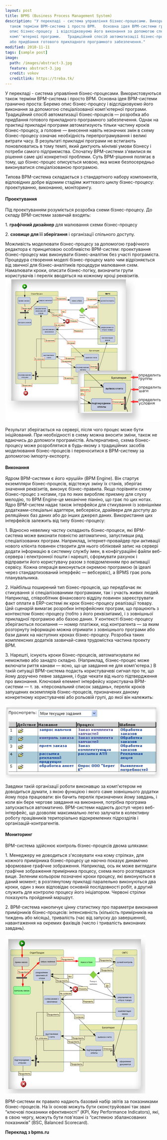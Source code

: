 ```yaml
---
layout: post
title: BPMS (Business Process Management System)
description: "У перекладі - система управління бізнес-процесами. Використовуються
  також терміни BPM-система і просто BPM.   Основна ідея BPM-системи гранично проста:  Беремо
  опис бізнес-процесу  і відслідковуємо його виконання за допомогою спеціалізованої
  комп''ютерної програми.   Традиційний спосіб автоматизації бізнес-процесів — розробка
  або придбання готового прикладного програмного забезпечення."
modified: 2018-11-11
tags: [sample post]
image:
  path: /images/abstract-3.jpg
  feature: abstract-3.jpg
  credit: vokov
  creditlink: https://treba.tk/
---
```


У перекладі - система управління бізнес-процесами. Використовуються також терміни BPM-система і просто BPM.   Основна ідея BPM-системи гранично проста:  Беремо опис бізнес-процесу  і відслідковуємо його виконання за допомогою спеціалізованої комп'ютерної програми.   Традиційний спосіб автоматизації бізнес-процесів — розробка або придбання готового прикладного програмного забезпечення. Однак на практиці прикладні програми автоматизують тільки частину кроків бізнес-процесу, а головне — внесення навіть незначних змін в схему бізнес-процесу означає необхідність перепрограмування і великі витрати часу. В результаті прикладні програми не встигають поновлюватись в тому темпі, який диктують мінливі умови бізнесу і потреби самого підприємства. Спочатку BPM-системи з'явилися як рішення саме цієї конкретної проблеми.   Суть BPM-рішення полягає в тому, що бізнес-процес описується мовою, яка може безпосередньо виконуватися спеціалізованою програмою.

Типова BPM-система складається з стандартного набору компонентів, відповідних добре відомим стадіям життєвого циклу бізнес-процесу: проектуванню, виконанню, моніторингу.

#### **Проектування**

Під проектуванням розуміється розробка схеми бізнес-процесу. До складу BPM-системи зазвичай входять:

1\. **графічний дизайнер** для малювання схеми бізнес-процесу

2\. **сховище для її зберігання** і організації спільного доступу.

Можливість моделювати бізнес-процесу за допомогою графічного редактора є принциповою особливістю BPM-систем: проектування бізнес-процесу має виконувати бізнес-аналітик без участі програміста.   Процедура створення моделі бізнес-процесу мало чим відрізняється від звичної для бізнес-аналітиків процедури малювання схем. Намалювати кроки, описати бізнес-логіку, визначити групи користувачів і перелік вводяться на кожному кроці реквізитів.   ![](/uploads/225D193F-595F-4FD2-AFA8-35109794C9DA.jpeg)

Результат зберігається на сервері, після чого процес може бути ініційований. При необхідності в схему можна вносити зміни, також не вдаючись до допомоги програмістів. Альтернативно, схема бізнес-процесу може розроблятися в будь-якому з традиційних засобів моделювання бізнес-процесів і переноситися в BPM-систему за допомогою імпорту-експорту.

#### **Виконання**

Ядром BPM-системи є його «рушій» (BPM Engine). Він стартує екземпляри бізнес-процесів, відстежує зміну їх станів, зберігає значення реквізитів, виконує бізнес-правила. Якщо порівняти схему бізнес-процес з нотами, гра по яких виробляє приємну для слуху мелодію, то BPM Engine-це механічне піаніно, що грає по цих нотах.   Ядро BPM-систем надає також інтерфейси для стикування із зовнішніми додатками-спеціальні адаптери, вебсервіси, драйвери для доступу до реляційних баз даних або до інших джерел даних. Використання цих інтерфейсів залежить від типу бізнес-процесу:

1\. Відносно невелику частку складають бізнес-процеси, які BPM-система може виконати повністю автоматично, запустивши ряд спеціалізованих програм. Наприклад, інтернет-провайдер при активації нового клієнта повинен створити для нього обліковий запис на сервері додати інформацію в системну службу імен, в конфігураційні файли веб-сервера і електронної пошти і нарешті, сформувати рахунок і відправити його користувачу разом з повідомленням про активації сервісу. Кожна операція виконується окремою програмою (в ідеалі через стандартизований інтерфейс — вебсервіс), а BPMS грає роль планувальника.

2\. Найбільш поширений тип бізнес-процесів, що передбачає як стикування зі спеціалізованими програмами, так і участь живих людей. Наприклад, співробітник фінансового відділу повинен зареєструвати факт оплати в ERP-системі як крок бізнес-процесу реалізації товару. Цей сценарій вимагає розробки інтерфейсних програм, що працюють з контекстом бізнес-процесу (тобто з його реквізитами), і з зовнішньої прикладної програмою або базою даних. У контексті бізнес-процесу зберігаються посилання — номер платіжки, код контрагента — за яким розгорнуту інформацію можна отримати з зовнішнього програми або бази даних на наступних кроках бізнес-процесу. Розробка таких комплексних додатків зазвичай-сама трудомістка частина проекту BPM.

3\. Нарешті, існують кроки бізнес-процесів, автоматизувати які неможливо або занадто складно. (Наприклад, бізнес-процес може включати риття канави — ясно, що це завдання не для комп'ютера.) В такій ситуації BPM-система подасть користувачеві сигнал про те, що йому доручено певне завдання, і буде чекати від нього підтвердження про виконання.  Ключовий елемент інтерфейсу користувача BPM-системи — т. зв. «персональний список завдань», перелік кроків запущених екземплярів бізнес-процесів, призначених даному конкретному користувачеві або рольовій групі, до якої він належить: 

![](/uploads/17D7606B-D58C-4A3E-BB96-26783839A091.jpeg)

Завдяки такій організації роботи виконавцю за комп'ютером не доводиться думати, з якою функцією і якого саме зовнішнього додатки йому пора працювати: він бачить перелік призначених йому завдань, і коли він бере чергове завдання на виконання, потрібна програма запускається автоматично.   BPM-системи надають доступ через веб-інтерфейс, що дозволяє максимально легко залучати в колективну роботу працівників територіально відокремлених підрозділів і організацій-контрагентів.

#### Мониторинг

BPM-система здійснює контроль бізнес-процесів двома шляхами:

1\. Менеджеру не доводиться з'ясовувати «на кому стрілка», для кожного примірника бізнес-процесу це наочно показує динамічно зформоване графічне зображення. Наприклад, ось як може виглядати графічне зображення примірника процесу, схема якого розглядалася вище.   Зеленим кольором позначені кроки процесу, які виконуються в даний момент; в розглянутому прикладі паралельно виконуються два кроки, один з яких відповідає основній послідовності робіт, а другий служить для контролю процесу його ініціатором. Червоні стрілки показують пройдений маршрут.

2\. BPM-система накопичує цінну статистику про параметри виконання примірників бізнес-процесів: інтенсивність (кількість примірників на тиждень або місяць), тривалість (час від запуску до завершення), навантаження на окремих фахівців (число і тривалість виконаних завдань).  

![](/uploads/8DD60C3E-305D-4569-9DA0-06BFE567A809.jpeg)

BPM-системи як правило надають базовий набір звітів за показниками бізнес-процесів. На їх основі можуть бути сконструйовані так звані “ключові показники ефективності” (KPI, Key Performance Indicators), які, в свою чергу, можуть бути пов'язані із “системою збалансованих показників” (BSC, Balanced Scoreсard).

**Переклад з bpms.ru**